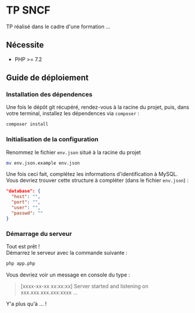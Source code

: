 # TP SNCF

TP réalisé dans le cadre d'une formation ...

## Nécessite

- PHP >= 7.2

## Guide de déploiement

### Installation des dépendences

Une fois le dépôt git récupéré, rendez-vous à la racine du projet, puis, dans votre terminal, installez les dépendences via `composer` :

```bash
composer install
```

### Initialisation de la configuration

Renommez le fichier `env.json` situé à la racine du projet

```bash
mv env.json.example env.json
```

Une fois ceci fait, complétez les informations d'identification à MySQL.  
Vous devriez trouver cette structure à compléter (dans le fichier `env.json`) :

```json
"database": {
  "host": "",
  "port": "",
  "user": "",
  "passwd": ""
}
```

### Démarrage du serveur

Tout est prêt !  
Démarrez le serveur avec la commande suivante :

```bash
php app.php
```

Vous devriez voir un message en console du type :

> [xxxx-xx-xx xx:xx:xx] Server started and listening on xxx.xxx.xxx.xxx:xxxx ...

Y'a plus qu'à ... !